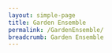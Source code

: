 ```yaml
---
layout: simple-page
title: Garden Ensemble
permalink: /GardenEnsemble/
breadcrumb: Garden Ensemble
---
```

 
